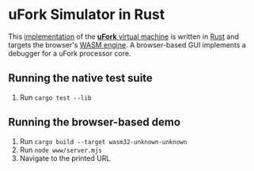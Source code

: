 # uFork Simulator in Rust

This [implementation](vm.md) of the [**uFork** virtual machine](../ufork.md)
is written in [Rust](https://www.rust-lang.org/)
and targets the browser's [WASM engine](https://webassembly.org/).
A browser-based GUI implements a debugger for a uFork processor core.

## Running the native test suite

1. Run `cargo test --lib`

## Running the browser-based demo

1. Run `cargo build --target wasm32-unknown-unknown`
2. Run `node www/server.mjs`
3. Navigate to the printed URL
